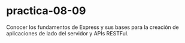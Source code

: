 # practica-08-09
Conocer los fundamentos de Express y sus bases para la creación de aplicaciones de lado del servidor y APIs RESTFul.
